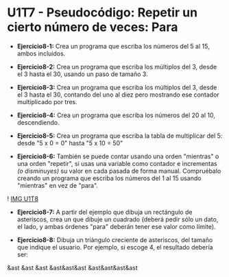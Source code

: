 # U1T7 - Pseudocódigo: Repetir un cierto número de veces: Para

* **Ejercicio8-1:** Crea un programa que escriba los números del 5 al 15, ambos incluidos.

* **Ejercicio8-2:** Crea un programa que escriba los múltiplos del 3, desde el 3 hasta el 30, usando un paso de tamaño 3.

* **Ejercicio8-3:** Crea un programa que escriba los múltiplos del 3, desde el 3 hasta el 30, contando del uno al diez pero mostrando ese contador multiplicado por tres.

* **Ejercicio8-4:** Crea un programa que escriba los números del 20 al 10, descendiendo.

* **Ejercicio8-5:** Crea un programa que escriba la tabla de multiplicar del 5: desde "5 x 0 = 0" hasta "5 x 10 = 50"

* **Ejercicio8-6:** También se puede contar usando una orden "mientras" o una orden "repetir", si usas una variable como contador e incrementas *(o disminuyes)* su valor en cada pasada de forma manual. Compruébalo creando un programa que escriba los números del 1 al 15 usando "mientras" en vez de "para".

! [IMG U1T8](../img/U1T8.png)

* **Ejercicio8-7:** A partir del ejemplo que dibuja un rectángulo de asteriscos, crea un que dibuje un cuadrado (deberá pedir sólo un dato, el lado, y ambas órdenes "para" deberán tener ese valor como límite).

* **Ejercicio8-8:** Dibuja un triángulo creciente de asteriscos, del tamaño que indique el usuario. Por ejemplo, si escoge 4, el resultado debería ser:
  
&ast
&ast &ast
&ast&ast&ast
&ast&ast&ast&ast